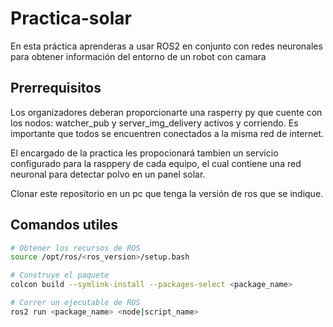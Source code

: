 # Practica-solar

En esta práctica aprenderas a usar ROS2 en conjunto con redes neuronales para obtener información del entorno de un robot con camara

##  Prerrequisitos

Los organizadores deberan proporcionarte una rasperry py que cuente con los nodos: watcher_pub y server_img_delivery activos y corriendo. Es importante que todos se encuentren conectados a la misma red de internet.

El encargado de la practica les propocionará tambien un servicio configurado para la rasppery de cada equipo, el cual contiene una red neuronal para detectar polvo en un panel solar.

Clonar este repositorio en un pc que tenga la versión de ros que se indique.

## Comandos utiles
```bash
# Obtener los recursos de ROS
source /opt/ros/<ros_version>/setup.bash

# Construye el paquete 
colcon build --symlink-install --packages-select <package_name>

# Correr un ejecutable de ROS
ros2 run <package_name> <node|script_name> 
```